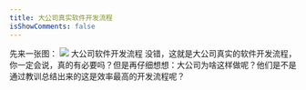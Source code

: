 ```yaml
---
title: ​大公司真实软件开发流程
isShowComments: false
---
```


先来一张图：
![](/6.png)
大公司软件开发流程
没错，这就是大公司真实的软件开发流程，你一定会说，真的有必要吗？但是再仔细想想：大公司为啥这样做呢？他们是不是通过教训总结出来的这是效率最高的开发流程呢？